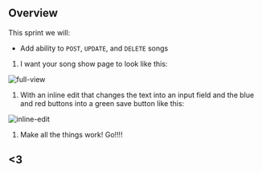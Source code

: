 ## Overview

This sprint we will:
* Add ability to `POST`, `UPDATE`, and `DELETE` songs

1. I want your song show page to look like this:

  ![full-view](https://cloud.githubusercontent.com/assets/3010270/14510977/4b621d0e-0189-11e6-82b0-965e6d1f0484.png)


1. With an inline edit that changes the text into an input field and the blue and red buttons into a green save button like this:

  ![inline-edit](https://cloud.githubusercontent.com/assets/3010270/14510992/5f7e0fbe-0189-11e6-9bfc-1e6751c23f7a.png)

1. Make all the things work! Go!!!!

## <3
